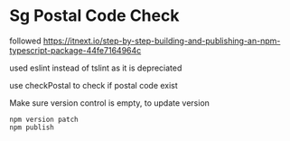 # Sg Postal Code Check

followed https://itnext.io/step-by-step-building-and-publishing-an-npm-typescript-package-44fe7164964c

used eslint instead of tslint as it is depreciated

use checkPostal to check if postal code exist

Make sure version control is empty, to update version
```
npm version patch
npm publish
```